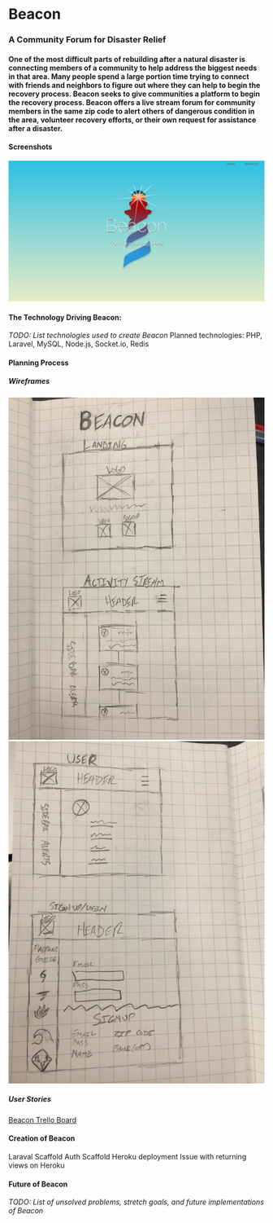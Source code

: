 # Beacon

### A Community Forum for Disaster Relief

#### One of the most difficult parts of rebuilding after a natural disaster is connecting members of a community to help address the biggest needs in that area. Many people spend a large portion time trying to connect with friends and neighbors to figure out where they can help to begin the recovery process. Beacon seeks to give communities a platform to begin the recovery process. Beacon offers a live stream forum for community members in the same zip code to alert others of dangerous condition in the area, volunteer recovery efforts, or their own request for assistance after a disaster. 


#### Screenshots
![](public/img/landing.png)


#### The Technology Driving Beacon:

*TODO: List technologies used to create Beacon*
Planned technologies: PHP, Laravel, MySQL, Node.js, Socket.io, Redis


#### Planning Process

##### Wireframes

![](wireframes/landing_home.jpg?raw=true)
![](wireframes/user_login.jpg?raw=true)

##### User Stories
[Beacon Trello Board](https://trello.com/b/u0CrgD33/beacon)


#### Creation of Beacon
Laraval Scaffold
Auth Scaffold
Heroku deployment
Issue with returning views on Heroku



#### Future of Beacon
*TODO: List of unsolved problems, stretch goals, and future implementations of Beacon*


